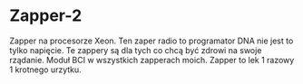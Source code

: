 # Zapper-2
Zapper na procesorze Xeon. 
Ten zaper radio to programator DNA nie jest to tylko napięcie. Te zappery są dla tych co chcą być zdrowi na swoje rządanie. 
Moduł BCI w wszystkich zapperach moich. 
Zapper to lek 1 razowy 1 krotnego urzytku. 
